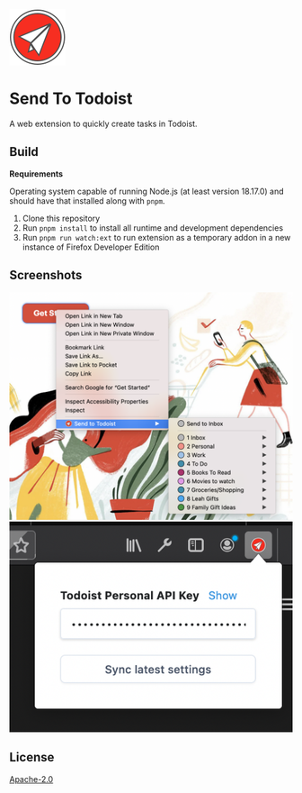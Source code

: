 ![send to todoist icon](./icons/SendToTodoist.svg)

# Send To Todoist

A web extension to quickly create tasks in Todoist.

## Build

**Requirements**

Operating system capable of running Node.js (at least version 18.17.0) and should have that installed along with `pnpm`.

1. Clone this repository
1. Run `pnpm install` to install all runtime and development dependencies
1. Run `pnpm run watch:ext` to run extension as a temporary addon in a new instance of Firefox Developer Edition

## Screenshots

![screenshot of custom context menu](./images/screenshot-menus.png)
![screenshot of extension popup](./images/screenshot-2.png)

## License

[Apache-2.0](./LICENSE)
